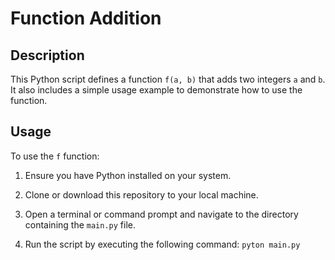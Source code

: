# Function Addition

## Description

This Python script defines a function `f(a, b)` that adds two integers `a` and `b`. It also includes a simple usage example to demonstrate how to use the function.

## Usage

To use the `f` function:

1. Ensure you have Python installed on your system.

2. Clone or download this repository to your local machine.

3. Open a terminal or command prompt and navigate to the directory containing the `main.py` file.

4. Run the script by executing the following command:
```pyton main.py```
